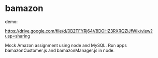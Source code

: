 # bamazon

demo:

https://drive.google.com/file/d/0B2TFYRj64V8DOHZ3RXRQZlJfWlk/view?usp=sharing


Mock Amazon assignment using node and MySQL. Run apps bamazonCustomer.js and bamazonManager.js in node.